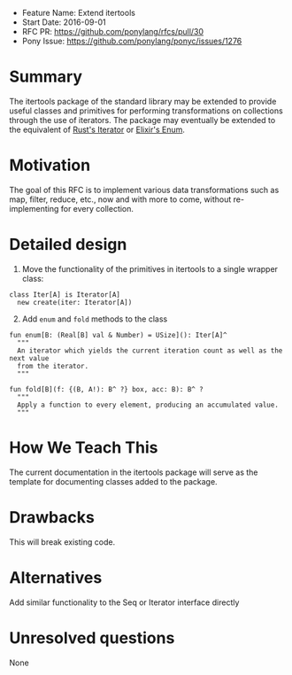 - Feature Name: Extend itertools
- Start Date: 2016-09-01
- RFC PR: https://github.com/ponylang/rfcs/pull/30
- Pony Issue: https://github.com/ponylang/ponyc/issues/1276

# Summary

The itertools package of the standard library may be extended to provide useful classes and primitives for performing transformations on collections through the use of iterators. The package may eventually be extended to the equivalent of [Rust's Iterator](https://doc.rust-lang.org/std/iter/trait.Iterator.html) or [Elixir's Enum](http://elixir-lang.org/docs/stable/elixir/Enum.html).

# Motivation

The goal of this RFC is to implement various data transformations such as map, filter, reduce, etc., now and with more to come, without re-implementing for every collection.

# Detailed design

1. Move the functionality of the primitives in itertools to a single wrapper class:
  
  ```pony
  class Iter[A] is Iterator[A]
    new create(iter: Iterator[A])
  ```
2. Add `enum` and `fold` methods to the class
  ```pony
  fun enum[B: (Real[B] val & Number) = USize](): Iter[A]^
    """
    An iterator which yields the current iteration count as well as the next value
    from the iterator.
    """
  
  fun fold[B](f: {(B, A!): B^ ?} box, acc: B): B^ ?
    """
    Apply a function to every element, producing an accumulated value.
    """
  ```

# How We Teach This

The current documentation in the itertools package will serve as the template for documenting classes added to the package.

# Drawbacks

This will break existing code.

# Alternatives

Add similar functionality to the Seq or Iterator interface directly

# Unresolved questions

None
